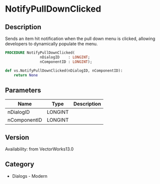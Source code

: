 # NotifyPullDownClicked

## Description
Sends an item hit notification when the pull down menu is clicked, allowing developers to dynamically populate the menu.

```pascal
PROCEDURE NotifyPullDownClicked(
				nDialogID    : LONGINT;
				nComponentID : LONGINT);
```

```python
def vs.NotifyPullDownClicked(nDialogID, nComponentID):
    return None
```

## Parameters
|Name|Type|Description|
|---|---|---|
|nDialogID|LONGINT|   |
|nComponentID|LONGINT|   |

## Version
Availability: from VectorWorks13.0

## Category
* Dialogs - Modern


